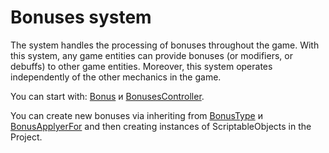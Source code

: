 # Bonuses system
The system handles the processing of bonuses throughout the game. With this system, any game 
entities can provide bonuses (or modifiers, or debuffs) to other game entities. Moreover, 
this system operates independently of the other mechanics in the game.

You can start with: 
[Bonus](Scripts/Bonus.cs) и
[BonusesController](Scripts/BonusesController.cs).

You can create new bonuses via inheriting from 
[BonusType](Scripts/Configs/BonusType.cs) и
[BonusApplyerFor](Scripts/Configs/BonusApplierFor.cs) and then creating instances of ScriptableObjects 
in the Project.